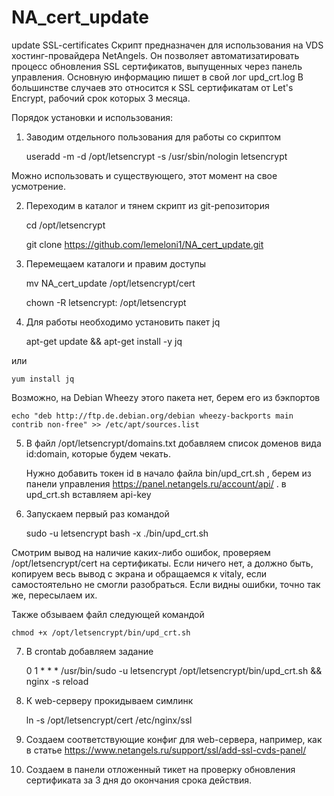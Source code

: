 # NA_cert_update
update SSL-certificates
Скрипт предназначен для использования на VDS хостинг-провайдера NetAngels.
Он позволяет автоматизатировать процесс обновления SSL сертификатов, выпущенных через панель управления.
Основную информацию пишет в свой лог upd_crt.log
В большинстве случаев это относится к SSL сертификатам от Let's Encrypt, рабочий срок которых 3 месяца.

Порядок установки и использования:
1. Заводим отдельного пользования для работы со скриптом 
    	
	useradd -m -d /opt/letsencrypt -s /usr/sbin/nologin letsencrypt 

Можно использовать и существующего, этот момент на свое усмотрение.

2. Переходим в каталог и тянем скрипт из git-репозитория 
    	
	cd /opt/letsencrypt 
    	
	git clone https://github.com/lemeloni1/NA_cert_update.git 

3. Перемещаем каталоги и правим доступы

	mv NA_cert_update /opt/letsencrypt/cert 
	
	chown -R letsencrypt: /opt/letsencrypt

4. Для работы необходимо установить пакет jq
	
	apt-get update && apt-get install -y jq

или
	
	yum install jq

Возможно, на Debian Wheezy этого пакета нет, берем его из бэкпортов
    
    echo "deb http://ftp.de.debian.org/debian wheezy-backports main contrib non-free" >> /etc/apt/sources.list

5. В файл /opt/letsencrypt/domains.txt добавляем список доменов вида id:domain, которые будем чекать. 
	
	Нужно добавить токен id в начало файла bin/upd_crt.sh ,  берем из панели управления https://panel.netangels.ru/account/api/ . в upd_crt.sh вставляем api-key

6. Запускаем первый раз командой 
 
	sudo -u letsencrypt bash -x ./bin/upd_crt.sh

Смотрим вывод на наличие каких-либо ошибок, проверяем /opt/letsencrypt/cert на сертификаты. Если ничего нет, а должно быть,
копируем весь вывод с экрана и обращаемся к vitaly, если самостоятельно не смогли разобраться. Если видны ошибки, точно так же, пересылаем их. 

Также обзываем файл следующей командой

	chmod +x /opt/letsencrypt/bin/upd_crt.sh

7. В crontab добавляем задание

	0 1 * * * /usr/bin/sudo -u letsencrypt /opt/letsencrypt/bin/upd_crt.sh && nginx -s reload

8. К web-серверу прокидываем симлинк

	ln -s /opt/letsencrypt/cert /etc/nginx/ssl 

9. Создаем соответствующие конфиг для web-сервера, например, как в статье https://www.netangels.ru/support/ssl/add-ssl-cvds-panel/

10. Создаем в панели отложенный тикет на проверку обновления сертификата за 3 дня до окончания срока действия.	
